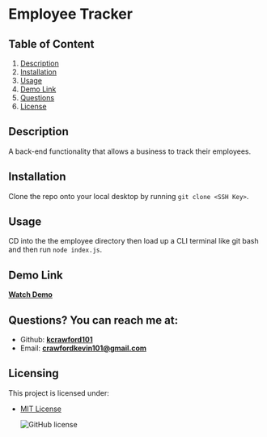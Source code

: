 # Employee Tracker
## Table of Content 
   1. [Description](#Description)
   2. [Installation](#Installation)
   3. [Usage](#Usage)
   4. [Demo Link](#Demo)   
   5. [Questions](#Questions?)
   6. [License](#Licensing)

  ## Description 
  A back-end functionality that allows a business to track their employees.  

  ## Installation 
  Clone the repo onto your local desktop by running `git clone <SSH Key>`.

  ## Usage 
  CD into the the employee directory then load up a CLI terminal like git bash and then run `node index.js`. 

  ## Demo Link
  [**Watch Demo**](https://drive.google.com/file/d/1pci7myXKFeogta41_Jnl2T-fwKu5e0E4/view)

  ## Questions? You can reach me at:
  - Github: [**kcrawford101**](https://github.com/kcrawford101)
  - Email: **crawfordkevin101@gmail.com**

  ## Licensing
  This project is licensed under:  
* [MIT License](LICENSE.txt)

  ![GitHub license](https://img.shields.io/badge/license-MIT-blue.svg)
